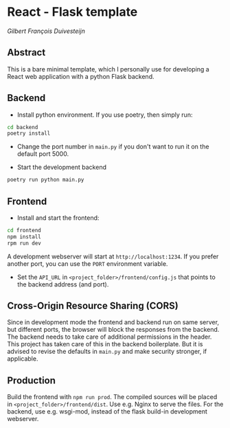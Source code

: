 # React - Flask template
_Gilbert François Duivesteijn_

## Abstract

This is a bare minimal template, which I personally use for developing a React web application with a python Flask backend.

## Backend

- Install python environment. If you use poetry, then simply run:

```sh
cd backend
poetry install
```

- Change the port number in `main.py` if you don't want to run it on the default port 5000.

- Start the development backend

```sh
poetry run python main.py
```

## Frontend

- Install and start the frontend:

```sh
cd frontend
npm install
rpm run dev
```
A development webserver will start at `http://localhost:1234`. If you prefer another port, you can use the `PORT` environment variable. 

- Set the `API_URL` in `<project_folder>/frontend/config.js` that points to the backend address (and port).

## Cross-Origin Resource Sharing (CORS)

Since in development mode the frontend and backend run on same server, but different ports, the browser will block the responses from the backend. The backend needs to take care of additional permissions in the header. This project has taken care of this in the backend boilerplate. But it is advised to revise the defaults in `main.py` and make security stronger, if applicable.

## Production

Build the frontend with `npm run prod`. The compiled sources will be placed in `<project_folder>/frontend/dist`. Use e.g. Nginx to serve the files. For the backend, use e.g. wsgi-mod, instead of the flask build-in development webserver.


